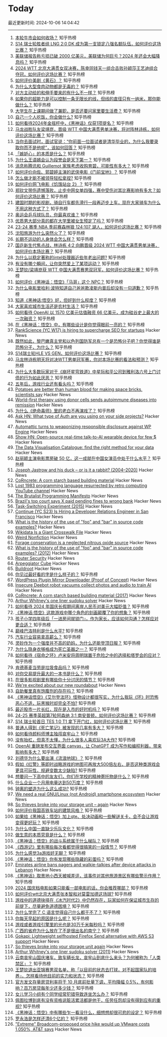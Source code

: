 # Today

最近更新时间: 2024-10-06 14:04:42

--- 
1. [本轮牛市会如何收场？](https://www.zhihu.com/question/726049590) 知乎热榜
2. [S14 瑞士轮胜者组 LNG 2:0 DK 成为第一支锁定八强名额队伍，如何评价这场比赛？](https://www.zhihu.com/question/750069329) 知乎热榜
3. [美联储报告称亏损已破 2000 亿美元，美联储为何巨亏？2024 年还会大幅降息吗？](https://www.zhihu.com/question/747839098) 知乎热榜
4. [2024 WTT 北京大满贯女双决赛，陈幸同钱天一组合击败孙颖莎王艺迪组合夺冠，如何评价这场比赛？](https://www.zhihu.com/question/751028971) 知乎热榜
5. [如何评价美剧《黄石》？](https://www.zhihu.com/question/282564871) 知乎热榜
6. [为什么大型食肉动物都是无毒的？](https://www.zhihu.com/question/745758640) 知乎热榜
7. [对方主动给的和伸手要来的有什么不一样？](https://www.zhihu.com/question/644353571) 知乎热榜
8. [如果你的超能力是可以控制一条无限长的线，但线的直径只有一纳米，那你能做什么？](https://www.zhihu.com/question/741108731) 知乎热榜
9. [大学生在上课期间做了兼职，是否还要问家里要生活费？](https://www.zhihu.com/question/725477968) 知乎热榜
10. [自己一个人吃饭，你会做什么?](https://www.zhihu.com/question/280283392) 知乎热榜
11. [如何看待2024年金摇杆中，《黑神话》仅获1项提名？](https://www.zhihu.com/question/742539700) 知乎热榜
12. [马龙战胜队友梁靖崑，晋级 WTT 中国大满贯男单决赛，将对阵林诗栋，如何评价这场比赛？](https://www.zhihu.com/question/750556170) 知乎热榜
13. [当你去面试时，面试官说：“你前面一位面试者是清华毕业的，为什么我要录取你而不是他呢”，该如何回答？](https://www.zhihu.com/question/735366470) 知乎热榜
14. [「嫉妒心」的本质是什么？](https://www.zhihu.com/question/671404236) 知乎热榜
15. [为什么王语嫣会认为段誉会是天下第一？](https://www.zhihu.com/question/603262456) 知乎热榜
16. [消息称腾讯和 Guillemot 家族考虑收购育碧，可能性有多大？](https://www.zhihu.com/question/746299078) 知乎热榜
17. [如何评价向佐、郭碧婷主演的武侠电影《门前宝地》？](https://www.zhihu.com/question/666381366) 知乎热榜
18. [怎么做才能不被领导轻松拿捏?](https://www.zhihu.com/question/732468109) 知乎热榜
19. [如何评价网飞电影《饥饿站台 2》？](https://www.zhihu.com/question/739640621) 知乎热榜
20. [郑钦文带伤遗憾落败，止步中网女单四强，赛中受伤对其比赛影响有多大？如何评价这场比赛？](https://www.zhihu.com/question/750574932) 知乎热榜
21. [建国时期的影视剧，骑自行车都先滑行一段再迈步上车，现在大家骑车为什么不用这种方式了？](https://www.zhihu.com/question/605318585) 知乎热榜
22. [奥运会乒乓球队员，你最喜欢谁？](https://www.zhihu.com/question/663577344) 知乎热榜
23. [优质男大部分真的都在大学里被女生预定了吗？](https://www.zhihu.com/question/657376611) 知乎热榜
24. [23-24 赛季 NBA 季前赛森林狼 124:107 湖人，如何评价这场比赛？](https://www.zhihu.com/question/746038182) 知乎热榜
25. [沈阳旅游为什么突然火了？](https://www.zhihu.com/question/667941342) 知乎热榜
26. [长期不运动的人身体会怎么样？](https://www.zhihu.com/question/660247055) 知乎热榜
27. [国乒新生代焦点战，林诗栋 4:2 向鹏晋级 2024 WTT 中国大满贯男单决赛，如何评价本场比赛？](https://www.zhihu.com/question/745372270) 知乎热榜
28. [为什么以稳定著称的intel处理器近些年老出问题?](https://www.zhihu.com/question/669871770) 知乎热榜
29. [有没有哪个瞬间，让你突然爱上了某项运动？](https://www.zhihu.com/question/666758457) 知乎热榜
30. [王楚钦/梁靖崑获 WTT 中国大满贯赛男双冠军，如何评价这场比赛？](https://www.zhihu.com/question/747854256) 知乎热榜
31. [如何评价《黑神话：悟空》「马哥」这个 NPC？](https://www.zhihu.com/question/665619846) 知乎热榜
32. [为什么电影里哈利·波特知道自己爸爸欺凌斯内普后却没有一句道歉？](https://www.zhihu.com/question/491295786) 知乎热榜
33. [知道《黑神话:悟空》好，但好到什么程度？](https://www.zhihu.com/question/618282357) 知乎热榜
34. [大家喜欢城市生活还是农村生活？](https://www.zhihu.com/question/731061168) 知乎热榜
35. [如何看待 OpenAI 以 1570 亿美元估值融资 66 亿美元，成为硅谷史上最大的一次融资？](https://www.zhihu.com/question/731705384) 知乎热榜
36. [在《黑神话：悟空》中，有哪些设计是你觉得眼前一亮的？](https://www.zhihu.com/question/665523278) 知乎热榜
37. [RankScience (YC W17) is hiring to supercharge SEO for startups](https://remotejobs.org/companies/rankscience-remote-jobs) Hacker News
38. [既然如此，黎巴嫩真主党和以色列国防军总有一个是恐怖分子吧？你觉得谁是恐怖分子，为什么？](https://www.zhihu.com/question/681975178) 知乎热榜
39. [S14瑞士轮HLE VS GEN，如何评价这场比赛？](https://www.zhihu.com/question/751784750) 知乎热榜
40. [马龙林诗栋明天将对决WTT男单冠军赛，你对本场比赛的看法和预测？](https://www.zhihu.com/question/751075708) 知乎热榜
41. [为什么大多数玩家对于《崩坏星穹铁道》中星际和平公司到雅利洛六号上门讨债的行为如此厌恶？](https://www.zhihu.com/question/645292431) 知乎热榜
42. [五年后，游戏行业还有看头吗？](https://www.zhihu.com/question/663265029) 知乎热榜
43. [Potatoes are better than human blood for making space bricks, scientists say](https://www.space.com/space-bricks-potato-starch-mars-moon-dirt) Hacker News
44. [World-first therapy using donor cells sends autoimmune diseases into remission](https://www.nature.com/articles/d41586-024-03209-4) Hacker News
45. [为什么《绝命毒师》里的老白不再演戏了？](https://www.zhihu.com/question/529205931) 知乎热榜
46. [Ask HN: What type of Auth are you using on your side projects?](https://news.ycombinator.com/item?id=41751013) Hacker News
47. [Automattic turns to weaponizing responsible disclosure against WP Engine](https://twitter.com/automattic/status/1842612123488473341) Hacker News
48. [Show HN: Open-source real-time talk-to-AI wearable device for few $](https://github.com/StarmoonAI/Starmoon) Hacker News
49. [The Data Visualisation Catalogue: find the right method for your data](https://datavizcatalogue.com/search.html) Hacker News
50. [赵丽颖主演电影票房破 50 亿，这一成就在中国女演员中处于什么水平？](https://www.zhihu.com/question/735784296) 知乎热榜
51. [Joseph Jastrow and his duck – or is it a rabbit? (2004–2020)](https://www.ocf.berkeley.edu/~jfkihlstrom/JastrowDuck.htm) Hacker News
52. [CoRncrete: A corn starch based building material](https://research.tudelft.nl/en/publications/corncrete-a-corn-starch-based-building-material) Hacker News
53. [Lost 1983 programming language resurrected by retro computing YouTube channel](https://thenewstack.io/lost-1983-programming-language-resurrected-by-retro-compute-youtube-channel/) Hacker News
54. [The Brutalist Programming Manifesto](http://www.call-with-current-continuation.org/articles/brutalist-manifesto.txt) Hacker News
55. [Brazil's top court says X paid pending fines to wrong bank](https://www.reuters.com/technology/musks-x-seek-resumption-brazil-service-fines-paid-sources-say-2024-10-04/) Hacker News
56. [Task-Switching Experiment (2015)](https://www.psytoolkit.org/experiment-library/multitasking.html) Hacker News
57. [Continue (YC S23) Is Hiring a Developer Relations Engineer in San Francisco](https://www.ycombinator.com/companies/continue/jobs/il3YrJC-developer-relations-engineer) Hacker News
58. [What is the history of the use of "foo" and "bar" in source code examples?](https://softwareengineering.stackexchange.com/questions/69788/what-is-the-history-of-the-use-of-foo-and-bar-in-source-code-examples) Hacker News
59. [Wikidata Is a Giant Crosswalk File](https://www.dbreunig.com/2024/10/04/wikidata-is-a-giant-crosswalk-file.html) Hacker News
60. [Weird Nonfiction](https://lareviewofbooks.org/article/weird-nonfiction/) Hacker News
61. [Forage conservation is a neglected nitrous oxide source](https://academic.oup.com/pnasnexus/article/3/9/pgae373/7756552) Hacker News
62. [What is the history of the use of "foo" and "bar" in source code examples? (2012)](https://softwareengineering.stackexchange.com/questions/69788/what-is-the-history-of-the-use-of-foo-and-bar-in-source-code-examples) Hacker News
63. [Router Security](https://routersecurity.org/) Hacker News
64. [Arpeggiator Cube](https://codepen.io/jak_e/full/vKJKoL) Hacker News
65. [Buildroot](https://buildroot.org/) Hacker News
66. [你见过最好看的字是什么样子的？](https://www.zhihu.com/question/371404904) 知乎热榜
67. [WordPress Plugin Mirror Downloader (Proof of Concept)](https://github.com/centminmod/wordpress-plugin-mirror-poc) Hacker News
68. [Insecure Deebot robot vacuums collect photos and audio to train AI](https://www.abc.net.au/news/2024-10-05/robot-vacuum-deebot-ecovacs-photos-ai/104416632) Hacker News
69. [CoRncrete: A corn starch based building material (2017)](https://research.tudelft.nl/en/publications/corncrete-a-corn-starch-based-building-material) Hacker News
70. [Arthur Whitney's one liner sudoku solver](https://dfns.dyalog.com/n_sudoku.htm) Hacker News
71. [如何看待 2024 年国庆长假期间离岸人民币对美元大幅贬值？](https://www.zhihu.com/question/750043516) 知乎热榜
72. [《黑神话:悟空》这款游戏中哪个角色的刻画颠覆了你的想象？](https://www.zhihu.com/question/664947715) 知乎热榜
73. [孩子小学四年级后「一进房间就锁门」，作为家长，应该如何沟通？怎样应对更合适？](https://www.zhihu.com/question/652467184) 知乎热榜
74. [巅峰巴洛特利是什么水平?](https://www.zhihu.com/question/351413219) 知乎热榜
75. [汽车行业容易拿高薪么？](https://www.zhihu.com/question/28301706) 知乎热榜
76. [灵砂作为一个强度并不高的奶妈，为什么还能登顶日服？](https://www.zhihu.com/question/723000606) 知乎热榜
77. [为什么隐身衣够格成为死亡圣器之一？](https://www.zhihu.com/question/431259399) 知乎热榜
78. [如何看待《宿命之环》卢米安将周明瑞置于危险之中的选择和塔罗会的应对？](https://www.zhihu.com/question/707427077) 知乎热榜
79. [肯德基麦当劳是垃圾食品吗？](https://www.zhihu.com/question/541261116) 知乎热榜
80. [对你交易提升最大的一本书是什么？](https://www.zhihu.com/question/651942944) 知乎热榜
81. [在很多影视剧里有哪些你十分讨厌的情节？](https://www.zhihu.com/question/268324743) 知乎热榜
82. [We're excited about our new roundabout](https://wsdotblog.blogspot.com/2024/10/in-case-you-cant-tell-were-really.html) Hacker News
83. [自助餐里真有饱腹剂的存在吗？](https://www.zhihu.com/question/722020631) 知乎热榜
84. [《黑神话悟空》《艾尔登法环》怪物设计都很写实，为什么我玩《环》时恐怖恶心不适，玩黑猴时却完全不怕?](https://www.zhihu.com/question/666184626) 知乎热榜
85. [最近股市一片长红，现在是入市的好时机吗？](https://www.zhihu.com/question/697866852) 知乎热榜
86. [24-25 赛季英超第7轮阿森纳 3:1 南安普顿，如何评价这场比赛？](https://www.zhihu.com/question/751645186) 知乎热榜
87. [S14 瑞士轮首日 TES 1:0 T1 拿下开门红，如何评价这场比赛？](https://www.zhihu.com/question/730910020) 知乎热榜
88. [普通人得到《死亡笔记》被发现的几率有多大？](https://www.zhihu.com/question/663813428) 知乎热榜
89. [如何看待颜料师博主独闯哀牢山？](https://www.zhihu.com/question/694933646) 知乎热榜
90. [没有抬杠，但真不太懂，为什么很多人喜欢玩3A大作?](https://www.zhihu.com/question/600590408) 知乎热榜
91. [OpenAI 重磅发布交互界面 canvas，让 ChatGPT 成为写作和编程利器，带来影响有多大？](https://www.zhihu.com/question/738263491) 知乎热榜
92. [刘德华为什么要出演《流浪地球》？](https://www.zhihu.com/question/465961862) 知乎热榜
93. [假如《红警》等即时战略游戏的地图可再放大500倍左右，是否这种类游戏会更具可玩性，规避变数太少缺陷?](https://www.zhihu.com/question/732583961) 知乎热榜
94. [想要问一下高中的友友们，你们在学校的精神寄托物是什么？](https://www.zhihu.com/question/664215438) 知乎热榜
95. [什么企业一个月用电量达到50万度？](https://www.zhihu.com/question/447114283) 知乎热榜
96. [钟离的塑造为什么这么成功?](https://www.zhihu.com/question/622418639) 知乎热榜
97. [We need a real GNU/Linux (not Android) smartphone ecosystem](https://old.reddit.com/r/linux/comments/1fx5fq0/we_need_a_real_gnulinux_not_android_smartphone/) Hacker News
98. [So thieves broke into your storage unit – again](http://oldvcr.blogspot.com/2024/10/so-thieves-broke-into-your-storage-unit.html) Hacker News
99. [如何评价我国高铁车站的建筑风格？](https://www.zhihu.com/question/627298133) 知乎热榜
100. [如果给《黑神话：悟空》加上qte、处决动画和一些解谜关卡，会不会让游戏变得更好玩？](https://www.zhihu.com/question/665629378) 知乎热榜
101. [为什么中国一直缺少乐队文化？](https://www.zhihu.com/question/655793527) 知乎热榜
102. [做生意的本质究竟是什么？](https://www.zhihu.com/question/661898402) 知乎热榜
103. [《黑神话：悟空》的战斗系统属于什么梯队？](https://www.zhihu.com/question/664874072) 知乎热榜
104. [《西游记》里有哪些每次看都觉得很搞笑的一段情节？](https://www.zhihu.com/question/493134052) 知乎热榜
105. [为什么感觉3a游戏好无聊？](https://www.zhihu.com/question/623783977) 知乎热榜
106. [《黑神话：悟空》你有发现哪些隐藏的彩蛋吗？](https://www.zhihu.com/question/664902485) 知乎热榜
107. [Emirates airline bans pagers and walkie-talkies after device attacks in Lebanon](https://www.cnn.com/2024/10/05/travel/emirates-airline-bans-pagers-walkie-talkies-intl/index.html) Hacker News
108. [《黑神话》取景地小西天被喊差评，该事件对其他旅游景区有哪些警示作用？](https://www.zhihu.com/question/735711071) 知乎热榜
109. [2024 国庆档电影如果只能看一部电影的话，你会推荐哪部？](https://www.zhihu.com/question/702547137) 知乎热榜
110. [如何评价wtt北京大满贯张本智和对莫雷加德这场球?](https://www.zhihu.com/question/728312975) 知乎热榜
111. [游戏中的道德抉择在《冰汽时代2》中仍然存在，玩家如何在保证城市生存的前提下，尽量避免道德困境？](https://www.zhihu.com/question/667520650) 知乎热榜
112. [为什么学完了 C 语言觉得自己什么都干不了？](https://www.zhihu.com/question/574785659) 知乎热榜
113. [你每天早起的原因是什么呢？](https://www.zhihu.com/question/705505308) 知乎热榜
114. [游戏或者游戏引擎里的光也是30万千米每秒吗？](https://www.zhihu.com/question/667673463) 知乎热榜
115. [广西的省府为什么放在了不是很出名的南宁？](https://www.zhihu.com/question/666536386) 知乎热榜
116. [Gokapi: Lightweight selfhosted Firefox Send alternative with AWS S3 support](https://github.com/Forceu/Gokapi) Hacker News
117. [So thieves broke into your storage unit again](http://oldvcr.blogspot.com/2024/10/so-thieves-broke-into-your-storage-unit.html) Hacker News
118. [Arthur Whitney's one liner sudoku solver (2011)](https://dfns.dyalog.com/n_sudoku.htm) Hacker News
119. [云南哀牢山国庆堵车，致车辆长龙，哀牢山到底什么来头？为何被称为「人类禁区」？](https://www.zhihu.com/question/749507297) 知乎热榜
120. [王楚钦退出亚锦赛男双名单，称「以目前的状态去打球，对不起国家队的培养」，怎样看待他目前的实力和状态？](https://www.zhihu.com/question/757024555) 知乎热榜
121. [官方发文存量房贷利率将于 10 月底前批量下调，平均降幅 0.5%，有何影响？百万房贷每年少还多少钱？](https://www.zhihu.com/question/689366863) 知乎热榜
122. [女儿学习小组有个同学经常犯错导致连坐怎么办？](https://www.zhihu.com/question/684128240) 知乎热榜
123. [佩图拉博到底有没有资格说脏活累活都是他干，任劳任怨却没有得到应有的重视?](https://www.zhihu.com/question/745296428) 知乎热榜
124. [《黑神话：悟空》中有哪些乍一看没什么，细想想却很可悲的设定？](https://www.zhihu.com/question/664773974) 知乎热榜
125. [罗永浩是怎样还清6个亿的？](https://www.zhihu.com/question/498899490) 知乎热榜
126. ["Extreme" Broadcom-proposed price hike would up VMware costs 1,050%, AT&T says](https://arstechnica.com/information-technology/2024/10/broadcom-tried-to-jack-vmware-prices-by-1050-percent-att-claims/) Hacker News

